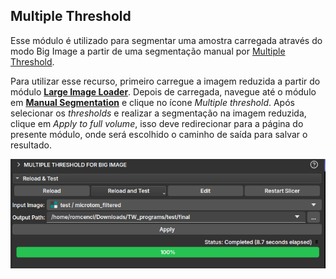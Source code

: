 ## Multiple Threshold

Esse módulo é utilizado para segmentar uma amostra carregada através do modo Big Image a partir de uma segmentação manual por [Multiple Threshold](./SegmentEditor.md#multiplos-limiares).

Para utilizar esse recurso, primeiro carregue a imagem reduzida a partir do módulo **[Large Image Loader](./LoadBigImage.md)**. Depois de carregada, navegue até o módulo em **[Manual Segmentation](./SegmentEditor.md)** e clique no ícone *Multiple threshold*. Após selecionar os *thresholds* e realizar a segmentação na imagem reduzida, clique em *Apply to full volume*, isso deve redirecionar para a página do presente módulo, onde será escolhido o caminho de saída para salvar o resultado.

![Multiple Threshold Big Image](../assets/images/multiple_threshold_bigimage.png)
